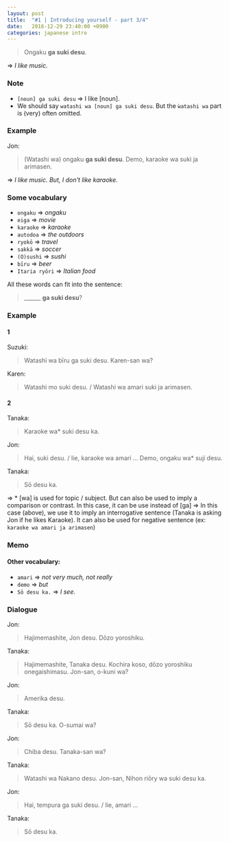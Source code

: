 ```yaml
---
layout: post
title:  "#1 | Introducing yourself - part 3/4"
date:   2016-12-29 23:40:00 +0900
categories: japanese intro
---
```


>Ongaku **ga suki desu**.

=> _I like music._

### Note
* `[noun] ga suki desu` => I like [noun].
* We should say `watashi wa [noun] ga suki desu`. But the `ẁatashi wa` part is (very) often omitted.

### Example
Jon:
>(Watashi wa) ongaku **ga suki desu**.
>Demo, karaoke wa suki ja arimasen.

=> _I like music. But, I don't like karaoke._


### Some vocabulary
* `ongaku` => _ongaku_
* `eiga` => _movie_
* `karaoke` => _karaoke_
* `autodoa` => _the outdoors_
* `ryokō` => _travel_
* `sakkā` => _soccer_
* `(O)sushi` => _sushi_
* `bīru` => _beer_
* `Itaria ryōri` => _Italian food_


All these words can fit into the sentence:
> ______ **ga suki desu**?

### Example
#### 1
Suzuki:
> Watashi wa bīru ga suki desu.
> Karen-san wa?

Karen:
> Watashi mo suki desu.
> / Watashi wa amari suki ja arimasen.

#### 2
Tanaka:
> Karaoke wa* suki desu ka.

Jon:
> Hai, suki desu.
> / Iie, karaoke wa amari ...
> Demo, ongaku wa* suji desu.

Tanaka:
> Sō desu ka.

=> * [wa] is used for topic / subject. But can also be used to imply a comparison or contrast. In this case, it can be use instead of [ga]
=> In this case (above), we use it to imply an interrogative sentence (Tanaka is asking Jon if he likes Karaoke). It can also be used for negative sentence (ex: `karaoke wa amari ja arimasen`)

### Memo
#### Other vocabulary:
* `amari` => _not very much, not really_
* `demo` => _but_
* `Sō desu ka.` => _I see._


### Dialogue
Jon:
> Hajimemashite, Jon desu. Dōzo yoroshiku.

Tanaka:
> Hajimemashite, Tanaka desu.
> Kochira koso, dōzo yoroshiku onegaishimasu.
> Jon-san, o-kuni wa?

Jon:
> Amerika desu.

Tanaka:
> Sō desu ka. O-sumai wa?

Jon:
> Chiba desu. Tanaka-san wa?

Tanaka:
> Watashi wa Nakano desu.
> Jon-san, Nihon riōry wa suki desu ka.

Jon:
> Hai, tempura ga suki desu.
> / Iie, amari ...

Tanaka:
> Sō desu ka.
